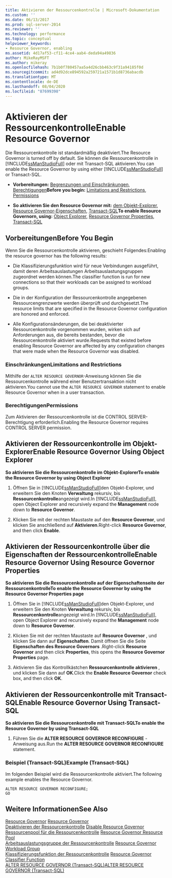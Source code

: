 ```yaml
---
title: Aktivieren der Ressourcenkontrolle | Microsoft-Dokumentation
ms.custom: ''
ms.date: 06/13/2017
ms.prod: sql-server-2014
ms.reviewer: ''
ms.technology: performance
ms.topic: conceptual
helpviewer_keywords:
- Resource Governor, enabling
ms.assetid: 4d17af53-cf11-4ce4-aab4-deda94a49836
author: MikeRayMSFT
ms.author: mikeray
ms.openlocfilehash: 7b1b0f780457aa5a4d26cbb463c9f31a94185f0d
ms.sourcegitcommit: ad4d92dce894592a259721a1571b1d8736abacdb
ms.translationtype: MT
ms.contentlocale: de-DE
ms.lasthandoff: 08/04/2020
ms.locfileid: "87699398"
---
```

# <a name="enable-resource-governor"></a><span data-ttu-id="f5a94-102">Aktivieren der Ressourcenkontrolle</span><span class="sxs-lookup"><span data-stu-id="f5a94-102">Enable Resource Governor</span></span>
  <span data-ttu-id="f5a94-103">Die Ressourcenkontrolle ist standardmäßig deaktiviert.</span><span class="sxs-lookup"><span data-stu-id="f5a94-103">The Resource Governor is turned off by default.</span></span> <span data-ttu-id="f5a94-104">Sie können die Ressourcenkontrolle in [!INCLUDE[ssManStudioFull](../../includes/ssmanstudiofull-md.md)] oder mit Transact-SQL aktivieren.</span><span class="sxs-lookup"><span data-stu-id="f5a94-104">You can enable the Resource Governor by using either [!INCLUDE[ssManStudioFull](../../includes/ssmanstudiofull-md.md)] or Transact-SQL.</span></span>  
  
-   <span data-ttu-id="f5a94-105">**Vorbereitungen:**  [Begrenzungen und Einschränkungen](#LimitationsRestrictions), [Berechtigungen](#Permissions)</span><span class="sxs-lookup"><span data-stu-id="f5a94-105">**Before you begin:**  [Limitations and Restrictions](#LimitationsRestrictions), [Permissions](#Permissions)</span></span>  
  
-   <span data-ttu-id="f5a94-106">**So aktivieren Sie den Resource Governor mit:**  [dem Objekt-Explorer](#RGOnObjEx), [Resource Governor-Eigenschaften](#RGOnProp), [Transact-SQL](#RGOnTSQL)</span><span class="sxs-lookup"><span data-stu-id="f5a94-106">**To enable Resource Governorn, using:**  [Object Explorer](#RGOnObjEx), [Resource Governor Properties](#RGOnProp), [Transact-SQL](#RGOnTSQL)</span></span>  
  
##  <a name="before-you-begin"></a><a name="BeforeYouBegin"></a> <span data-ttu-id="f5a94-107">Vorbereitungen</span><span class="sxs-lookup"><span data-stu-id="f5a94-107">Before You Begin</span></span>  
 <span data-ttu-id="f5a94-108">Wenn Sie die Ressourcenkontrolle aktivieren, geschieht Folgendes:</span><span class="sxs-lookup"><span data-stu-id="f5a94-108">Enabling the resource governor has the following results:</span></span>  
  
-   <span data-ttu-id="f5a94-109">Die Klassifizierungsfunktion wird für neue Verbindungen ausgeführt, damit deren Arbeitsauslastungen Arbeitsauslastungsgruppen zugeordnet werden können.</span><span class="sxs-lookup"><span data-stu-id="f5a94-109">The classifier function is run for new connections so that their workloads can be assigned to workload groups.</span></span>  
  
-   <span data-ttu-id="f5a94-110">Die in der Konfiguration der Ressourcenkontrolle angegebenen Ressourcengrenzwerte werden überprüft und durchgesetzt.</span><span class="sxs-lookup"><span data-stu-id="f5a94-110">The resource limits that are specified in the Resource Governor configuration are honored and enforced.</span></span>  
  
-   <span data-ttu-id="f5a94-111">Alle Konfigurationsänderungen, die bei deaktivierter Ressourcenkontrolle vorgenommen wurden, wirken sich auf Anforderungen aus, die bereits bestanden, bevor die Ressourcenkontrolle aktiviert wurde.</span><span class="sxs-lookup"><span data-stu-id="f5a94-111">Requests that existed before enabling Resource Governor are affected by any configuration changes that were made when the Resource Governor was disabled.</span></span>  
  
###  <a name="limitations-and-restrictions"></a><a name="LimitationsRestrictions"></a> <span data-ttu-id="f5a94-112">Einschränkungen</span><span class="sxs-lookup"><span data-stu-id="f5a94-112">Limitations and Restrictions</span></span>  
 <span data-ttu-id="f5a94-113">Mithilfe der `ALTER RESOURCE GOVERNOR`-Anweisung können Sie die Ressourcenkontrolle während einer Benutzertransaktion nicht aktivieren.</span><span class="sxs-lookup"><span data-stu-id="f5a94-113">You cannot use the `ALTER RESOURCE GOVERNOR` statement to enable Resource Governor when in a user transaction.</span></span>  
  
###  <a name="permissions"></a><a name="Permissions"></a> <span data-ttu-id="f5a94-114">Berechtigungen</span><span class="sxs-lookup"><span data-stu-id="f5a94-114">Permissions</span></span>  
 <span data-ttu-id="f5a94-115">Zum Aktivieren der Ressourcenkontrolle ist die CONTROL SERVER-Berechtigung erforderlich.</span><span class="sxs-lookup"><span data-stu-id="f5a94-115">Enabling the Resource Governor requires CONTROL SERVER permission.</span></span>  
  
##  <a name="enable-resource-governor-using-object-explorer"></a><a name="RGOnObjEx"></a> <span data-ttu-id="f5a94-116">Aktivieren der Ressourcenkontrolle im Objekt-Explorer</span><span class="sxs-lookup"><span data-stu-id="f5a94-116">Enable Resource Governor Using Object Explorer</span></span>  
 <span data-ttu-id="f5a94-117">**So aktivieren Sie die Ressourcenkontrolle im Objekt-Explorer**</span><span class="sxs-lookup"><span data-stu-id="f5a94-117">**To enable the Resource Governor by using Object Explorer**</span></span>  
  
1.  <span data-ttu-id="f5a94-118">Öffnen Sie in [!INCLUDE[ssManStudioFull](../../includes/ssmanstudiofull-md.md)]den Objekt-Explorer, und erweitern Sie den Knoten **Verwaltung** rekursiv, bis **Ressourcenkontrolle**angezeigt wird.</span><span class="sxs-lookup"><span data-stu-id="f5a94-118">In [!INCLUDE[ssManStudioFull](../../includes/ssmanstudiofull-md.md)], open Object Explorer and recursively expand the **Management** node down to **Resource Governor**.</span></span>  
  
2.  <span data-ttu-id="f5a94-119">Klicken Sie mit der rechten Maustaste auf den **Resource Governor**, und klicken Sie anschließend auf **Aktivieren**.</span><span class="sxs-lookup"><span data-stu-id="f5a94-119">Right-click **Resource Governor**, and then click **Enable**.</span></span>  
  
##  <a name="enable-resource-governor-using-resource-governor-properties"></a><a name="RGOnProp"></a> <span data-ttu-id="f5a94-120">Aktivieren der Ressourcenkontrolle über die Eigenschaften der Ressourcenkontrolle</span><span class="sxs-lookup"><span data-stu-id="f5a94-120">Enable Resource Governor Using Resource Governor Properties</span></span>  
 <span data-ttu-id="f5a94-121">**So aktivieren Sie die Ressourcenkontrolle auf der Eigenschaftenseite der Ressourcenkontrolle**</span><span class="sxs-lookup"><span data-stu-id="f5a94-121">**To enable the Resource Governor by using the Resource Governor Properties page**</span></span>  
  
1.  <span data-ttu-id="f5a94-122">Öffnen Sie in [!INCLUDE[ssManStudioFull](../../includes/ssmanstudiofull-md.md)]den Objekt-Explorer, und erweitern Sie den Knoten **Verwaltung** rekursiv, bis **Ressourcenkontrolle**angezeigt wird.</span><span class="sxs-lookup"><span data-stu-id="f5a94-122">In [!INCLUDE[ssManStudioFull](../../includes/ssmanstudiofull-md.md)], open Object Explorer and recursively expand the **Management** node down to **Resource Governor**.</span></span>  
  
2.  <span data-ttu-id="f5a94-123">Klicken Sie mit der rechten Maustaste auf **Resource Governor** , und klicken Sie dann auf **Eigenschaften**. Damit öffnen Sie die Seite **Eigenschaften des Resource Governors** .</span><span class="sxs-lookup"><span data-stu-id="f5a94-123">Right-click **Resource Governor** and then click **Properties**, this opens the **Resource Governor Properties** page.</span></span>  
  
3.  <span data-ttu-id="f5a94-124">Aktivieren Sie das Kontrollkästchen **Ressourcenkontrolle aktivieren** , und klicken Sie dann auf **OK**.</span><span class="sxs-lookup"><span data-stu-id="f5a94-124">Click the **Enable Resource Governor** check box, and then click **OK**.</span></span>  
  
##  <a name="enable-resource-governor-using-transact-sql"></a><a name="RGOnTSQL"></a> <span data-ttu-id="f5a94-125">Aktivieren der Ressourcenkontrolle mit Transact-SQL</span><span class="sxs-lookup"><span data-stu-id="f5a94-125">Enable Resource Governor Using Transact-SQL</span></span>  
 <span data-ttu-id="f5a94-126">**So aktivieren Sie die Ressourcenkontrolle mit Transact-SQL**</span><span class="sxs-lookup"><span data-stu-id="f5a94-126">**To enable the Resource Governor by using Transact-SQL**</span></span>  
  
1.  <span data-ttu-id="f5a94-127">Führen Sie die **ALTER RESOURCE GOVERNOR RECONFIGURE** -Anweisung aus.</span><span class="sxs-lookup"><span data-stu-id="f5a94-127">Run the **ALTER RESOURCE GOVERNOR RECONFIGURE** statement.</span></span>  
  
### <a name="example-transact-sql"></a><span data-ttu-id="f5a94-128">Beispiel (Transact-SQL)</span><span class="sxs-lookup"><span data-stu-id="f5a94-128">Example (Transact-SQL)</span></span>  
 <span data-ttu-id="f5a94-129">Im folgenden Beispiel wird die Ressourcenkontrolle aktiviert.</span><span class="sxs-lookup"><span data-stu-id="f5a94-129">The following example enables the Resource Governor.</span></span>  
  
```  
ALTER RESOURCE GOVERNOR RECONFIGURE;  
GO  
```  
  
## <a name="see-also"></a><span data-ttu-id="f5a94-130">Weitere Informationen</span><span class="sxs-lookup"><span data-stu-id="f5a94-130">See Also</span></span>  
 <span data-ttu-id="f5a94-131">[Resource Governor](resource-governor.md) </span><span class="sxs-lookup"><span data-stu-id="f5a94-131">[Resource Governor](resource-governor.md) </span></span>  
 <span data-ttu-id="f5a94-132">[Deaktivieren der Ressourcenkontrolle](disable-resource-governor.md) </span><span class="sxs-lookup"><span data-stu-id="f5a94-132">[Disable Resource Governor](disable-resource-governor.md) </span></span>  
 <span data-ttu-id="f5a94-133">[Ressourcenpool für die Ressourcenkontrolle](resource-governor-resource-pool.md) </span><span class="sxs-lookup"><span data-stu-id="f5a94-133">[Resource Governor Resource Pool](resource-governor-resource-pool.md) </span></span>  
 <span data-ttu-id="f5a94-134">[Arbeitsauslastungsgruppe der Ressourcenkontrolle](resource-governor-workload-group.md) </span><span class="sxs-lookup"><span data-stu-id="f5a94-134">[Resource Governor Workload Group](resource-governor-workload-group.md) </span></span>  
 <span data-ttu-id="f5a94-135">[Klassifizierungsfunktion der Ressourcenkontrolle](resource-governor-classifier-function.md) </span><span class="sxs-lookup"><span data-stu-id="f5a94-135">[Resource Governor Classifier Function](resource-governor-classifier-function.md) </span></span>  
 [<span data-ttu-id="f5a94-136">ALTER RESOURCE GOVERNOR &#40;Transact-SQL&#41;</span><span class="sxs-lookup"><span data-stu-id="f5a94-136">ALTER RESOURCE GOVERNOR &#40;Transact-SQL&#41;</span></span>](/sql/t-sql/statements/alter-resource-governor-transact-sql)  
  
  
